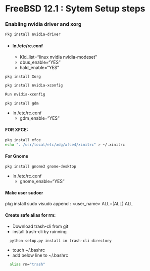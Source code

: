 # FreeBSD 12.1 : Sytem Setup steps

### Enabling nvidia driver and xorg
```sh
Pkg install nvidia-driver
```

* #### In /etc/rc.conf
  * Kld_list=“linux nvidia nvidia-modeset”
  * dbus_enable=“YES”
  * hald_enable=“YES”

```sh
pkg install Xorg

pkg install nvidia-xconfig

Run nvidia-xconfig

pkg install gdm
```
* In /etc/rc.conf
  * gdm_enable=“YES”



#### FOR XFCE: 
```sh
pkg install xfce
echo ". /usr/local/etc/xdg/xfce4/xinitrc" > ~/.xinitrc
```

#### For Gnome
```sh
pkg install gnome3 gnome-desktop
```
* In /etc/rc.conf
  * gnome_enable=“YES”




####  Make user sudoer
pkg install sudo
visudo
append : <user_name> ALL=(ALL) ALL



#### Create safe alias for rm:
* Download trash-cli from git
* install trash-cli by ruinning
```sh
  python setup.py install in trash-cli directory
```
* touch ~/.bashrc
* add below line to ~/.bashrc 
```sh
  alias rm="trash" 
```

